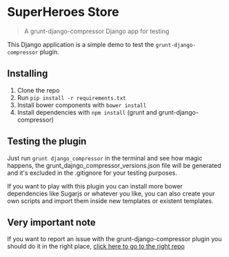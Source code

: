 # SuperHeroes Store

> A grunt-django-compressor Django app for testing

This Django application is a simple demo to test the `grunt-django-compressor` plugin.

## Installing

1. Clone the repo
2. Run `pip install -r requirements.txt`
3. Install bower components with `bower install`
4. Install dependencies with `npm install` (grunt and grunt-django-compressor)

## Testing the plugin

Just run `grunt django_compressor` in the terminal and see how magic happens, the grunt_dajngo_compressor_versions.json file will be generated and it's excluded in the .gitignore for your testing purposes.

If you want to play with this plugin you can install more bower dependencies like Sugarjs or whatever you like, you can also create your own scripts and import them inside new templates or existent templates.

## Very important note

If you want to report an issue with the grunt-django-compressor plugin you should do it in the right place, [click here to go to the right repo](https://github.com/cristiangrojas/grunt-django-compressor/issues)